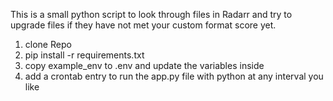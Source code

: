 This is a small python script to look through files in Radarr and try to upgrade files if they have not met your custom format score yet.

1. clone Repo
2. pip install -r requirements.txt
3. copy example_env to .env and update the variables inside
4. add a crontab entry to run the app.py file with python at any interval you like
